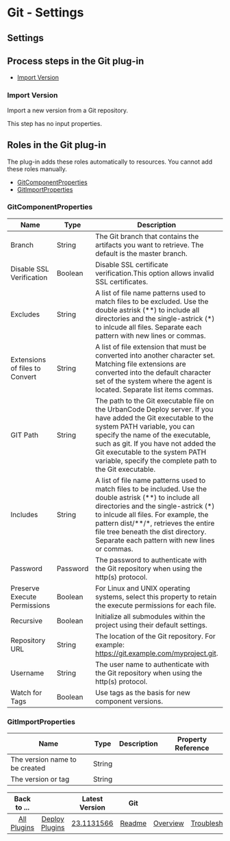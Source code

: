 
# Git - Settings

## Settings

## Process steps in the Git plug-in

* [Import Version](#import-version)

### Import Version

Import a new version from a Git repository.

This step has no input properties.

## Roles in the Git plug-in

The plug-in adds these roles automatically to resources. You cannot add these roles manually.

* [GitComponentProperties](#gitcomponentproperties)
* [GitImportProperties](#gitimportproperties)

### GitComponentProperties

| Name | Type | Description | Property Reference |
| --- | --- | --- | --- |
| Branch | String | The Git branch that contains the artifacts you want to retrieve. The default is the master branch. | ``${p:component/GitComponentProperties/branch}`` |
| Disable SSL Verification | Boolean | Disable SSL certificate verification.This option allows invalid SSL certificates. | ``${p:component/GitComponentProperties/trustAllCerts}`` |
| Excludes | String | A list of file name patterns used to match files to be excluded. Use the double astrisk (\*\*) to include all directories and the single-astrick (\*) to inlcude all files. Separate each pattern with new lines or commas. | ``${p:component/GitComponentProperties/excludes}`` |
| Extensions of files to Convert | String | A list of file extension that must be converted into another character set. Matching file extensions are converted into the default character set of the system where the agent is located. Separate list items commas. | ``${p:component/GitComponentProperties/extensions}`` |
| GIT Path | String | The path to the Git executable file on the UrbanCode Deploy server. If you have added the Git executable to the system PATH variable, you can specify the name of the executable, such as git. If you have not added the Git executable to the system PATH variable, specify the complete path to the Git executable. | ``${p:component/GitComponentProperties/gitPath}`` |
| Includes | String | A list of file name patterns used to match files to be included. Use the double astrisk (\*\*) to include all directories and the single-astrick (\*) to inlcude all files. For example, the pattern dist/\*\*/\*, retrieves the entire file tree beneath the dist directory. Separate each pattern with new lines or commas. | ``${p:component/GitComponentProperties/includes}`` |
| Password | Password | The password to authenticate with the Git repository when using the http(s) protocol. | ``${p:component/GitComponentProperties/password}`` |
| Preserve Execute Permissions | Boolean | For Linux and UNIX operating systems, select this property to retain the execute permissions for each file. | ``${p:component/GitComponentProperties/saveFileExecuteBits}`` |
| Recursive | Boolean | Initialize all submodules within the project using their default settings. | ``${p:component/GitComponentProperties/recursive}`` |
| Repository URL | String | The location of the Git repository. For example: https://git.example.com/myproject.git. | ``${p:component/GitComponentProperties/repoUrl}`` |
| Username | String | The user name to authenticate with the Git repository when using the http(s) protocol. | ``${p:component/GitComponentProperties/username}`` |
| Watch for Tags | Boolean | Use tags as the basis for new component versions. | ``${p:component/GitComponentProperties/watchTags}`` |

### GitImportProperties

| Name | Type | Description | Property Reference |
| --- | --- | --- | --- |
| The version name to be created | String |  |  |
| The version or tag | String |  |  |

|Back to ...||Latest Version|Git |||||
| :---: | :---: | :---: | :---: | :---: | :---: | :---: | :---: |
|[All Plugins](../../index.md)|[Deploy Plugins](../README.md)|[23.1131566](https://raw.githubusercontent.com/UrbanCode/IBM-UCD-PLUGINS/main/files/GitSourceConfig/ucd-GitSourceConfig-23.1131566.zip)|[Readme](README.md)|[Overview](overview.md)|[Troubleshooting](troubleshooting.md)|[Usage](usage.md)|[Downloads](downloads.md)|
